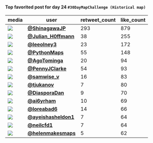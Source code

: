 #### Top favorited post for day 24 `#30DayMapChallenge (Historical map)`
| media                                                | user                                                                                   |   retweet_count |   like_count |
|------------------------------------------------------|----------------------------------------------------------------------------------------|-----------------|--------------|
| ![](https://pbs.twimg.com/media/FE9PZw0acAYLz1x.jpg) | **[@ShinagawaJP](https://twitter.com/ShinagawaJP/status/1463477555407704074)**         |             293 |          879 |
| ![](https://pbs.twimg.com/media/FE9VE-WXoAUSB_q.jpg) | **[@Julian_H0ffmann](https://twitter.com/Julian_H0ffmann/status/1463481977022070786)** |              38 |          255 |
| ![](https://pbs.twimg.com/media/FE7Nax-XoAUfiPw.jpg) | **[@leeolney3](https://twitter.com/leeolney3/status/1463334367464407050)**             |              23 |          172 |
| ![](https://pbs.twimg.com/media/FEV71fRWUAI-k-m.jpg) | **[@PythonMaps](https://twitter.com/PythonMaps/status/1463563564912766977)**           |              55 |          148 |
| ![](https://pbs.twimg.com/media/FE8JZ-IXMAYEhgu.jpg) | **[@AgoTominga](https://twitter.com/AgoTominga/status/1463399851220213762)**           |              20 |           94 |
| ![](https://pbs.twimg.com/media/FE9CZBQXMAECDLD.jpg) | **[@PennyJClarke](https://twitter.com/PennyJClarke/status/1463461405693296644)**       |              54 |           93 |
| ![](https://pbs.twimg.com/media/FE-qk44XIAQzXf6.jpg) | **[@samwise_v](https://twitter.com/samwise_v/status/1463576045295222788)**             |              16 |           83 |
| ![](https://pbs.twimg.com/media/FDbXKSxWQAACsFT.jpg) | **[@tjukanov](https://twitter.com/tjukanov/status/1463389417624637440)**               |               7 |           80 |
| ![](https://pbs.twimg.com/media/FE9Kh72XIAY1jQ-.jpg) | **[@DiasporaDan](https://twitter.com/DiasporaDan/status/1463471115918057472)**         |               9 |           70 |
| ![](https://pbs.twimg.com/media/FE-BNNXUYBAhlkq.jpg) | **[@ai6yrham](https://twitter.com/ai6yrham/status/1463531033567981571)**               |              10 |           69 |
| ![](https://pbs.twimg.com/media/FE-eNPcXsA8LSmG.jpg) | **[@loreabad6](https://twitter.com/loreabad6/status/1463564916187619333)**             |              14 |           66 |
| ![](https://pbs.twimg.com/media/FE9cEX9X0AALvwK.jpg) | **[@ayeishasheldon1](https://twitter.com/ayeishasheldon1/status/1463490270327099398)** |               7 |           64 |
| ![](https://pbs.twimg.com/media/FE44MAqWUA4fHh5.jpg) | **[@neilcfd1](https://twitter.com/neilcfd1/status/1463424649488846849)**               |               7 |           64 |
| ![](https://pbs.twimg.com/media/FE-PDtWXwAQYeY5.jpg) | **[@helenmakesmaps](https://twitter.com/helenmakesmaps/status/1463545784251691012)**   |               5 |           62 |
 

